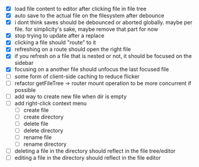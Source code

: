 - [x] load file content to editor after clicking file in file tree
- [x] auto save to the actual file on the filesystem after debounce
- [x] i dont think saves should be debounced or aborted globally. maybe per file. for simplicity's sake, maybe remove that part for now
- [x] stop trying to update after a replace
- [x] clicking a file should "route" to it
- [x] refreshing on a route should open the right file
- [x] if you refresh on a file that is nested or not, it should be focused on the sidebar
- [x] focusing on a another file should unfocus the last focused file
- [ ] some form of client-side caching to reduce flicker
- [ ] refactor getFileTree -> router mount operation to be more concurrent if possible
- [ ] add way to create new file when dir is empty
- [ ] add right-click context menu
  - [ ] create file
  - [ ] create directory
  - [ ] delete file
  - [ ] delete directory
  - [ ] rename file
  - [ ] rename directory
- [ ] deleting a file in the directory should reflect in the file tree/editor
- [ ] editing a file in the directory should reflect in the file editor